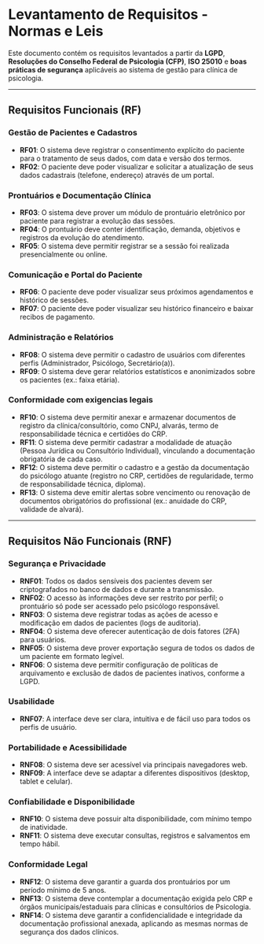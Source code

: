 # Levantamento de Requisitos - Normas e Leis

Este documento contém os requisitos levantados a partir da **LGPD**, **Resoluções do Conselho Federal de Psicologia (CFP)**, **ISO 25010** e **boas práticas de segurança** aplicáveis ao sistema de gestão para clínica de psicologia.

---

## Requisitos Funcionais (RF)

### Gestão de Pacientes e Cadastros
- **RF01**: O sistema deve registrar o consentimento explícito do paciente para o tratamento de seus dados, com data e versão dos termos.  
- **RF02**: O paciente deve poder visualizar e solicitar a atualização de seus dados cadastrais (telefone, endereço) através de um portal.  

### Prontuários e Documentação Clínica
- **RF03**: O sistema deve prover um módulo de prontuário eletrônico por paciente para registrar a evolução das sessões.  
- **RF04**: O prontuário deve conter identificação, demanda, objetivos e registros da evolução do atendimento.  
- **RF05**: O sistema deve permitir registrar se a sessão foi realizada presencialmente ou online.  

### Comunicação e Portal do Paciente
- **RF06**: O paciente deve poder visualizar seus próximos agendamentos e histórico de sessões.  
- **RF07**: O paciente deve poder visualizar seu histórico financeiro e baixar recibos de pagamento.  

### Administração e Relatórios
- **RF08**: O sistema deve permitir o cadastro de usuários com diferentes perfis (Administrador, Psicólogo, Secretário(a)).  
- **RF09**: O sistema deve gerar relatórios estatísticos e anonimizados sobre os pacientes (ex.: faixa etária).

### Conformidade com exigencias legais
- **RF10**: O sistema deve permitir anexar e armazenar documentos de registro da clínica/consultório, como CNPJ, alvarás, termo de responsabilidade técnica e certidões do CRP.
- **RF11**: O sistema deve permitir cadastrar a modalidade de atuação (Pessoa Jurídica ou Consultório Individual), vinculando a documentação obrigatória de cada caso.
- **RF12**: O sistema deve permitir o cadastro e a gestão da documentação do psicólogo atuante (registro no CRP, certidões de regularidade, termo de responsabilidade técnica, diploma).
- **RF13**: O sistema deve emitir alertas sobre vencimento ou renovação de documentos obrigatórios do profissional (ex.: anuidade do CRP, validade de alvará).

---

## Requisitos Não Funcionais (RNF)

### Segurança e Privacidade
- **RNF01**: Todos os dados sensíveis dos pacientes devem ser criptografados no banco de dados e durante a transmissão.  
- **RNF02**: O acesso às informações deve ser restrito por perfil; o prontuário só pode ser acessado pelo psicólogo responsável.  
- **RNF03**: O sistema deve registrar todas as ações de acesso e modificação em dados de pacientes (logs de auditoria).  
- **RNF04**: O sistema deve oferecer autenticação de dois fatores (2FA) para usuários.  
- **RNF05**: O sistema deve prover exportação segura de todos os dados de um paciente em formato legível.  
- **RNF06**: O sistema deve permitir configuração de políticas de arquivamento e exclusão de dados de pacientes inativos, conforme a LGPD.  

### Usabilidade
- **RNF07**: A interface deve ser clara, intuitiva e de fácil uso para todos os perfis de usuário.  

### Portabilidade e Acessibilidade
- **RNF08**: O sistema deve ser acessível via principais navegadores web.  
- **RNF09**: A interface deve se adaptar a diferentes dispositivos (desktop, tablet e celular).  

### Confiabilidade e Disponibilidade
- **RNF10**: O sistema deve possuir alta disponibilidade, com mínimo tempo de inatividade.  
- **RNF11**: O sistema deve executar consultas, registros e salvamentos em tempo hábil.  

### Conformidade Legal
- **RNF12**: O sistema deve garantir a guarda dos prontuários por um período mínimo de 5 anos.
- **RNF13**: O sistema deve contemplar a documentação exigida pelo CRP e órgãos municipais/estaduais para clínicas e consultórios de Psicologia.
- **RNF14**: O sistema deve garantir a confidencialidade e integridade da documentação profissional anexada, aplicando as mesmas normas de segurança dos dados clínicos.

